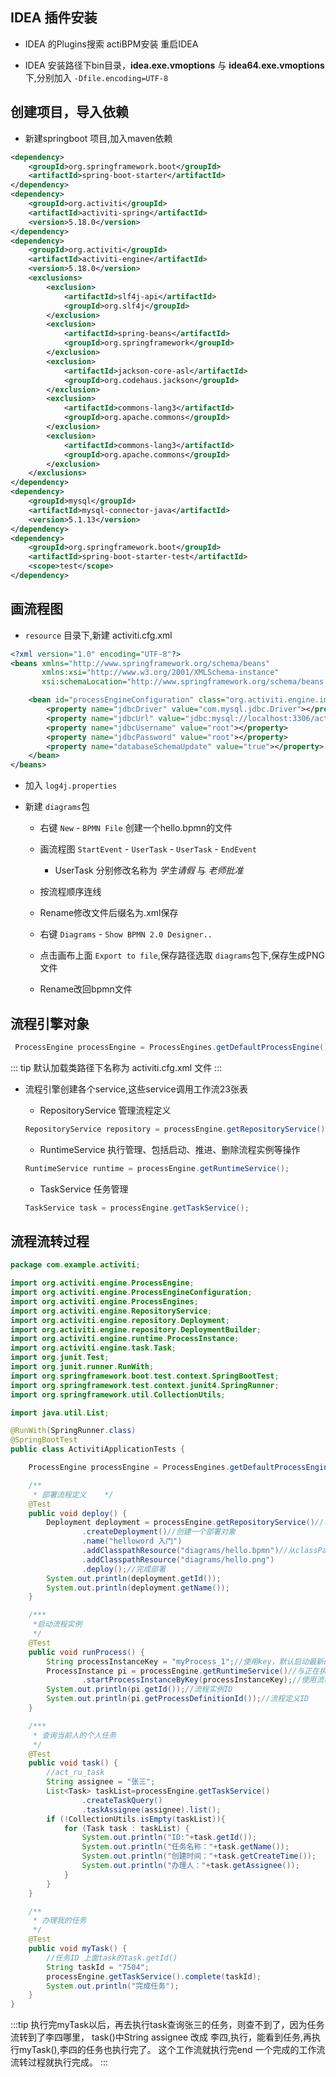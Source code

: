 
## IDEA 插件安装
+ IDEA 的Plugins搜索 actiBPM安装 重启IDEA

+ IDEA 安装路径下bin目录，**idea.exe.vmoptions** 与 **idea64.exe.vmoptions** 
下,分别加入 `-Dfile.encoding=UTF-8`

## 创建项目，导入依赖
+ 新建springboot 项目,加入maven依赖
````xml
<dependency>
    <groupId>org.springframework.boot</groupId>
    <artifactId>spring-boot-starter</artifactId>
</dependency>
<dependency>
    <groupId>org.activiti</groupId>
    <artifactId>activiti-spring</artifactId>
    <version>5.18.0</version>
</dependency>
<dependency>
    <groupId>org.activiti</groupId>
    <artifactId>activiti-engine</artifactId>
    <version>5.18.0</version>
    <exclusions>
        <exclusion>
            <artifactId>slf4j-api</artifactId>
            <groupId>org.slf4j</groupId>
        </exclusion>
        <exclusion>
            <artifactId>spring-beans</artifactId>
            <groupId>org.springframework</groupId>
        </exclusion>
        <exclusion>
            <artifactId>jackson-core-asl</artifactId>
            <groupId>org.codehaus.jackson</groupId>
        </exclusion>
        <exclusion>
            <artifactId>commons-lang3</artifactId>
            <groupId>org.apache.commons</groupId>
        </exclusion>
        <exclusion>
            <artifactId>commons-lang3</artifactId>
            <groupId>org.apache.commons</groupId>
        </exclusion>
    </exclusions>
</dependency>
<dependency>
    <groupId>mysql</groupId>
    <artifactId>mysql-connector-java</artifactId>
    <version>5.1.13</version>
</dependency>
<dependency>
    <groupId>org.springframework.boot</groupId>
    <artifactId>spring-boot-starter-test</artifactId>
    <scope>test</scope>
</dependency>
````

## 画流程图

+ `resource` 目录下,新建 activiti.cfg.xml
````xml
<?xml version="1.0" encoding="UTF-8"?>
<beans xmlns="http://www.springframework.org/schema/beans"
       xmlns:xsi="http://www.w3.org/2001/XMLSchema-instance"
       xsi:schemaLocation="http://www.springframework.org/schema/beans http://www.springframework.org/schema/beans/spring-beans.xsd">

    <bean id="processEngineConfiguration" class="org.activiti.engine.impl.cfg.StandaloneProcessEngineConfiguration">
        <property name="jdbcDriver" value="com.mysql.jdbc.Driver"></property>
        <property name="jdbcUrl" value="jdbc:mysql://localhost:3306/activiti?useUnicode=true&amp;characterEncoding=utf8"></property>
        <property name="jdbcUsername" value="root"></property>
        <property name="jdbcPassword" value="root"></property>
        <property name="databaseSchemaUpdate" value="true"></property>
    </bean>
</beans>
````

+ 加入 `log4j.properties`

+ 新建 `diagrams`包
  + 右键 `New`  - `BPMN File` 创建一个hello.bpmn的文件
  
  + 画流程图 `StartEvent` - `UserTask` - `UserTask` - `EndEvent`
    - UserTask 分别修改名称为 *学生请假* 与 *老师批准*
  
  + 按流程顺序连线 

  + Rename修改文件后缀名为.xml保存

  + 右键 `Diagrams` - `Show BPMN 2.0 Designer..`   

  + 点击画布上面 `Export to file`,保存路径选取 `diagrams`包下,保存生成PNG文件

  + Rename改回bpmn文件

## 流程引擎对象
````java
 ProcessEngine processEngine = ProcessEngines.getDefaultProcessEngine();
````

::: tip
默认加载类路径下名称为 activiti.cfg.xml 文件
:::

+ 流程引擎创建各个service,这些service调用工作流23张表
  
  + RepositoryService 管理流程定义
  ````java
  RepositoryService repository = processEngine.getRepositoryService();
  ````

  + RuntimeService 执行管理、包括启动、推进、删除流程实例等操作
  ````java
  RuntimeService runtime = processEngine.getRuntimeService();
  ````

  + TaskService 任务管理
  ````java
  TaskService task = processEngine.getTaskService();
  ````

## 流程流转过程
````java
package com.example.activiti;

import org.activiti.engine.ProcessEngine;
import org.activiti.engine.ProcessEngineConfiguration;
import org.activiti.engine.ProcessEngines;
import org.activiti.engine.RepositoryService;
import org.activiti.engine.repository.Deployment;
import org.activiti.engine.repository.DeploymentBuilder;
import org.activiti.engine.runtime.ProcessInstance;
import org.activiti.engine.task.Task;
import org.junit.Test;
import org.junit.runner.RunWith;
import org.springframework.boot.test.context.SpringBootTest;
import org.springframework.test.context.junit4.SpringRunner;
import org.springframework.util.CollectionUtils;

import java.util.List;

@RunWith(SpringRunner.class)
@SpringBootTest
public class ActivitiApplicationTests {

	ProcessEngine processEngine = ProcessEngines.getDefaultProcessEngine();

	/**
	 * 部署流程定义	 */
	@Test
	public void deploy() {
		Deployment deployment = processEngine.getRepositoryService()//与流程定义、部署相关service
				.createDeployment()//创建一个部署对象
				.name("helloword 入门")
				.addClasspathResource("diagrams/hello.bpmn")//从classPath加载，一次加载一个
				.addClasspathResource("diagrams/hello.png")
				.deploy();//完成部署
		System.out.println(deployment.getId());
		System.out.println(deployment.getName());
	}

	/***
	 *启动流程实例
	 */
	@Test
	public void runProcess() {
		String processInstanceKey = "myProcess_1";//使用key，默认启动最新的流程定义启动
		ProcessInstance pi = processEngine.getRuntimeService()//与正在执行的流程实例相关
				.startProcessInstanceByKey(processInstanceKey);//使用流程定义的KEY启动实例，key对应bpmn文件中id,或者表act_re_procdef的key
		System.out.println(pi.getId());//流程实例ID
		System.out.println(pi.getProcessDefinitionId());//流程定义ID
	}

	/***
	 * 查询当前人的个人任务
	 */
	@Test
	public void task() {
		//act_ru_task
		String assignee = "张三";
		List<Task> taskList=processEngine.getTaskService()
				.createTaskQuery()
				.taskAssignee(assignee).list();
		if (!CollectionUtils.isEmpty(taskList)){
			for (Task task : taskList) {
				System.out.println("ID:"+task.getId());
				System.out.println("任务名称："+task.getName());
				System.out.println("创建时间："+task.getCreateTime());
				System.out.println("办理人："+task.getAssignee());
			}
		}
	}

	/**
	 * 办理我的任务
	 */
	@Test
	public void myTask() {
		//任务ID 上面task的task.getId()
		String taskId = "7504";
		processEngine.getTaskService().complete(taskId);
		System.out.println("完成任务");
	}
}

````

:::tip
执行完myTask以后，再去执行task查询张三的任务，则查不到了，因为任务流转到了李四哪里，
task()中String assignee 改成 李四,执行，能看到任务,再执行myTask(),李四的任务也执行完了。
这个工作流就执行完end
一个完成的工作流流转过程就执行完成。
:::